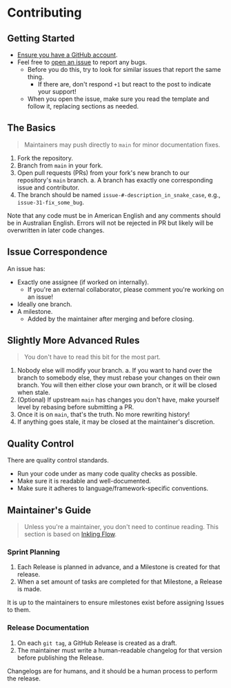 # Contributing

## Getting Started

- [Ensure you have a GitHub account][join].
- Feel free to [open an issue][report] to report any bugs.
  - Before you do this, try to look for similar issues that report the same thing.
    - If there are, don't respond `+1` but react to the post to indicate your support!
  - When you open the issue, make sure you read the template and follow it, replacing sections as needed.

## The Basics

> Maintainers may push directly to `main` for minor documentation fixes.

1. Fork the repository.
2. Branch from `main` in your fork.
3. Open pull requests (PRs) from your fork's new branch to our repository's `main` branch.
  a. A branch has exactly one corresponding issue and contributor.
4. The branch should be named `issue-#-description_in_snake_case`, e.g., `issue-31-fix_some_bug`.

Note that any code must be in American English and any comments should be in Australian English. Errors will not be
rejected in PR but likely will be overwritten in later code changes.

## Issue Correspondence

An issue has:

- Exactly one assignee (if worked on internally).
  - If you're an external collaborator, please comment you're working on an issue!
- Ideally one branch.
- A milestone.
  - Added by the maintainer after merging and before closing.

## Slightly More Advanced Rules

> You don't have to read this bit for the most part.

1. Nobody else will modify your branch.
  a. If you want to hand over the branch to somebody else, they must rebase your changes on their own branch. You
     will then either close your own branch, or it will be closed when stale.
2. (Optional) If upstream `main` has changes you don't have, make yourself level by rebasing before submitting a PR.
3. Once it is on `main`, that's the truth. No more rewriting history!
4. If anything goes stale, it may be closed at the maintainer's discretion.

## Quality Control

There are quality control standards.

- Run your code under as many code quality checks as possible.
- Make sure it is readable and well-documented.
- Make sure it adheres to language/framework-specific conventions.

## Maintainer's Guide

> Unless you're a maintainer, you don't need to continue reading. This section is based on [Inkling Flow][flow].

### Sprint Planning

1. Each Release is planned in advance, and a Milestone is created for that release.
2. When a set amount of tasks are completed for that Milestone, a Release is made.

It is up to the maintainers to ensure milestones exist before assigning Issues to them.

### Release Documentation

1. On each `git tag`, a GitHub Release is created as a draft.
2. The maintainer must write a human-readable changelog for that version before publishing the Release.

Changelogs are for humans, and it should be a human process to perform the release.

[join]: https://github.com/join
[report]: /issues/new
[flow]: https://github.com/teaminkling/doc-flow
